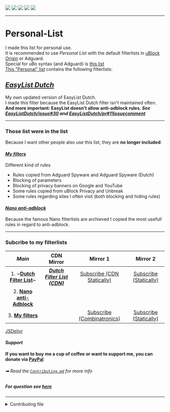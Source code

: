 <!-- [![Commit rate](https://img.shields.io/github/commit-activity/m/JohnyP36/Personal-List?label=Commits&color=succes&style=plastic)](https://github.com/JohnyP36/Personal-List/commits/master)
[![Issues](https://img.shields.io/github/issues/JohnyP36/Personal-List?label=Issues&color=red&style=plastic)](https://github.com/JohnyP36/Personal-List/issues)
[![Issues](https://img.shields.io/github/issues-closed/JohnyP36/Personal-List?color=yellowgreen&label=Issues&style=plastic)](https://github.com/JohnyP36/Personal-List/issues)
[![License](https://img.shields.io/badge/License-GPLv3-blue.svg?label=License&color=lightgrey&style=social)](https://github.com/JohnyP36/Personal-List/blob/main/LICENSE) 
[![Deploy to cdn-page branch](https://github.com/JohnyP36/Personal-List/actions/workflows/add-time.yml/badge.svg?branch=main&event=push)](https://github.com/JohnyP36/Personal-List/actions/workflows/add-time.yml) -->

<p >
<a align="center" href="https://github.com/JohnyP36/Personal-List/commits/master"><img src="https://img.shields.io/github/commit-activity/m/JohnyP36/Personal-List?label=Commits&color=succes&style=plastic" /></a>
<a align="center" href="https://github.com/JohnyP36/Personal-List/issues"><img src="https://img.shields.io/github/issues/JohnyP36/Personal-List?label=Issues&color=red&style=plastic" /></a>
<a align="center" href="https://github.com/JohnyP36/Personal-List/issues"><img src="https://img.shields.io/github/issues-closed/JohnyP36/Personal-List?color=yellowgreen&label=Issues&style=plastic" /></a>
<a align="center" href="https://github.com/JohnyP36/Personal-List/blob/main/LICENSE"><img src="https://img.shields.io/github/license/JohnyP36/Personal-List?label=License&color=lightgrey&style=social" /></a>
<a align="center" href="https://github.com/JohnyP36/Personal-List/actions/workflows/add-time.yml"><img src="https://img.shields.io/github/actions/workflow/status/JohnyP36/Personal-List/add-time.yml?color=informational&event=push&label=Deploy%20to%20cdn-page%20branch&style=plastic" /></a>
</p>

***

# Personal-List
I made this list for personal use.  
It is recommended to use _Personal List_ with the default filterlists in [uBlock Origin](https://github.com/uBlockOrigin/uAssets) or Adguard.  
Special for uBo syntax (and Adguard) is [this list](https://github.com/JohnyP36/Personal-List/blob/main/Personal%20List%20(uBo).txt)  
[This "Personal" list](https://github.com/JohnyP36/Personal-List/blob/main/Personal%20List.txt) contains the following filterlists:

## *[EasyList Dutch](https://github.com/JohnyP36/Personal-List/tree/main/easylistdutch)*
My own updated version of EasyList Dutch. <br>
I made this filter because the EasyList Dutch filter isn't maintained often. <br>
**And more important: EasyList doesn't allow anti-adblock rules. *See [EasyListDutch/issue#30](https://github.com/easylist/easylistdutch/issues/30) and [EasyListDutch/pr#11issuecomment](https://github.com/easylist/easylistdutch/pull/11#issuecomment-818864565)***

---

### Those list were in the list
Because I want other people also use this list, they are **no longer included**:
#### *[My filters](https://github.com/JohnyP36/Personal-List/blob/main/other%20lists/My%20filters.txt)*
Different kind of rules  
 - Rules copied from Adguard Spyware and Adguard Spyware (Dutch)  
 - Blocking of parameters  
 - Blocking of privacy banners on Google and YouTube  
 - Some rules copied from uBlock Privacy and Unbreak  
 - Some rules regarding sites I often visit (both blocking and hiding rules) 

#### *[Nano anti-adblock](https://github.com/JohnyP36/Personal-List/blob/main/other%20lists/Nano%20anti-Adblock.txt)* 
Because the famous Nano filterlists are archieved I copied the most usefull rules in regard to anti-adblock. 

---

### Subcribe to my filterlists
| *Main* | CDN Mirror| Mirror 1 | Mirror 2 |
| :---: | :---: | :---: | :---: |
| 1. ~**[Dutch Filter List](https://subscribe.adblockplus.org/?location=https://raw.githubusercontent.com/JohnyP36/Personal-List/main/Personal%20List%20(uBo).txt&title=Dutch%20Filter%20List)**~ | ***[Dutch Filter List (CDN)](https://subscribe.adblockplus.org/?location=https://raw.githubusercontent.com/JohnyP36/Personal-List/cdn-page/Dutch%20Filter%20List%20(uBo).txt&title=Dutch%20Filter%20List)*** | [Subscribe (CDN Statically)](https://subscribe.adblockplus.org/?location=https://cdn.statically.io/gh/JohnyP36/Personal-List/cdn-page/Dutch%20Filter%20List%20(uBo).txt&title=Dutch%20Filter%20List) | [Subscribe (Statically)](https://subscribe.adblockplus.org/?location=https://cdn.statically.io/gh/JohnyP36/Personal-List/main/Personal%20List%20(uBo).txt&title=Dutch%20Filter%20List) | 
| 2. **[Nano anti-Adblock](https://subscribe.adblockplus.org/?location=https://raw.githubusercontent.com/JohnyP36/Personal-List/main/other%20lists/Nano%20anti-Adblock.txt&title=Nano%20anti-Adblock)** | | |
| 3. **[My filters](https://subscribe.adblockplus.org/?location=https://raw.githubusercontent.com/JohnyP36/Personal-List/main/other%20lists/My%20filters.txt&title=My%20filters)** | | [Subscribe (Combinatronics)](https://subscribe.adblockplus.org/?location=https://www.combinatronics.com/JohnyP36/Personal-List/main/other%20lists/My%20filters.txt&title=My%20filters) | [Subscribe (Statically)](https://subscribe.adblockplus.org/?location=https://cdn.statically.io/gh/JohnyP36/Personal-List/main/other%20lists/My%20filters.txt&title=My%20filters) | 

[JSDelivr](https://subscribe.adblockplus.org/?location=https://cdn.jsdelivr.net/gh/JohnyP36/Personal-List@cdn-page/Dutch%20Filter%20List%20(uBo).txt&title=Dutch%20Filter%20List)

#### *Support*
**If you want to buy me a cup of coffee or want to support me, you can donate via [PayPal](https://www.paypal.com/donate?hosted_button_id=8BBT5V55TGVXW)**


###### ➡ Read the [`Contributing.md`](https://github.com/JohnyP36/Personal-List/blob/main/.github/CONTRIBUTING.md) for more info

##### For question see [here](https://github.com/JohnyP36/Personal-List/issues/new?assignees=&labels=question&template=questions.yml)

---

<details><summary> Contributing file </summary>

> ### Filter lists
> 
> #### Ordening of filers 
> 
> New filter must be added on the top of each list. 
> 
> The reason is to provide an easy way to check whether a filter is still relevant. The filters at the end of the file will be the oldest filters, and also the most likely to maybe be obsolete. 
> 
> Old filters which are confirmed to still be required must be moved to the top of the list. 
> 
> **Note in addition to above: everything has to be in an *alphabetic* order!**
> 
> #### Issue number association 
> 
> **All** added filters must be associated with a formal issue number or date *(and only I have the right to break this rule)*, example:
> 
> ```
> ! https://github.com/JohnyP36/Personal-List/issues/7777 
> ||data.inertanceretinallaurel.com^  
> ! 2021-04-27  
> ||androidplanet.nl,iphoned.nl##.dynamic-content-native
> ```
> 
> This way this documents why a filter was added, and how to verify whether an old filter is still needed. The comment line preceding the filter(s) to solve a specific issue should be only a URL to the issue. The issue itself can contains all the details about how the issue was solved, and why it was solved this way, etc.
> 
> #### Commit message
> 
> Keep it simple. 
>  - Put in the title box `A:` for adding a site, `C` for changing a rule, `R` for removing a rule. Use `M` for moving a rule/rules to another part in the filterlist
>  - Put here after the site url. Example `mediamarkt.nl` ~~`https://www.mediamarkt.nl/view/`~~. 
>  - At the end put the issue number. 
> 
> So `A: mediamarkt.nl fix #7`. The issue itself will contains all the details.
> 
> ##### How to know in which lists the rule(s) belong? 
> 
> - Block (general)      = *Algemene geblokkeerde netwerkfilters*
> - Block 1p (server)    = *Advertentiedomeinen (die op server niveau geblokkeerd worden)*
> - Block 3p (server)    = *Advertentiedomeinen (die als 3e partij geblokkeerd worden)*
> - Block 1p (specific)  = *Specifieke Netwerkfilters / Advertentiedomeinen (die op server niveau geblokkeerd worden)*
> - Block 3p (specific)  = *Specifieke Advertentiedomeinen (die als 3e partij geblokkeerd worden)*
> - Block 1p (whitelist) = *Uitzonderingen netwerkfilters 1e partij*
> - Block 3p (whitelist) = *Uitzonderingen netwerkfilters 3e partij*
> - Hide (general)       = *Algemene verbergregels*
> - Hide (specific)      = *Specifieke verbergregels*
> - Hide (whitelist)     = *Uitzonderingen verbergregels*
> - Anti-Adblock         = *Anti-AdBlock*
> ---
> ##### Wiki's which are very handy when making new rules
> - *[Resources Library](https://github.com/BPower0036/AdBlockFilters/issues/3)* 
> - *[Wiki - Static filer Syntax](https://github.com/gorhill/uBlock/wiki/Static-filter-syntax#scriptinject)* 
> - *[Wiki - Scriptlets (+js)](https://github.com/gorhill/uBlock/wiki/Resources-Library#defuser-scriptlets)*
> - *[Regular Expressions (RegEx) syntax](https://developer.mozilla.org/en-US/docs/Web/JavaScript/Guide/Regular_Expressions/Cheatsheet)*
> - *[SyntaxMeaningsThatAreActuallyHumanReadable](https://github.com/DandelionSprout/adfilt/blob/master/Wiki/SyntaxMeaningsThatAreActuallyHumanReadable.md)*
 
</summary>
